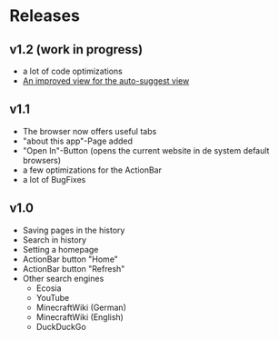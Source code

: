 # Releases

## v1.2 (work in progress)
* a lot of code optimizations
* [An improved view for the auto-suggest view](https://dev.azure.com/lk-code/gamebar-browser/_workitems/edit/188/)


## v1.1
* The browser now offers useful tabs
* "about this app"-Page added
* "Open In"-Button (opens the current website in de system default browsers)
* a few optimizations for the ActionBar
* a lot of BugFixes

## v1.0
* Saving pages in the history
* Search in history
* Setting a homepage
* ActionBar button "Home"
* ActionBar button "Refresh"
* Other search engines
  * Ecosia
  * YouTube
  * MinecraftWiki (German)
  * MinecraftWiki (English)
  * DuckDuckGo